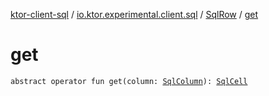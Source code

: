 [ktor-client-sql](../../index.md) / [io.ktor.experimental.client.sql](../index.md) / [SqlRow](index.md) / [get](./get.md)

# get

`abstract operator fun get(column: `[`SqlColumn`](../-sql-column/index.md)`): `[`SqlCell`](../-sql-cell/index.md)